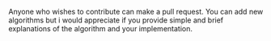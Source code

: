 Anyone who wishes to contribute can make a pull request. You can add new algorithms but i would appreciate if you provide simple and brief explanations of the algorithm and your implementation. 
